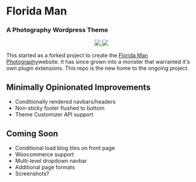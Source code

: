 <h1>Florida Man</h1>
<h3>A Photography Wordpress Theme</h3>
<p align="center">
  <a href="http://getbootstrap.com/">
    <img src="https://img.shields.io/badge/Bootstrap-v4.0.0%20(alpha.6)-6f5499.svg?style=flat-square">
  </a>

  <a href="http://wordpress.org/">
    <img src="https://img.shields.io/badge/WordPress-v4.7-00A0D2.svg?style=flat-square">
  </a>
 </p>
 <p>This started as a forked project to create the <a href="http://www.floridamanphotography.com">Florida Man Photography</a>website. It has since grown into a monster that warranted it's own plugin extensions. This repo is the new home to the ongoing project. </p>
<h2>Minimally Opinionated Improvements</h2>
<ul>
<li>Conditionally rendered navbars/headers</li>
<li>Non-sticky footer flushed to bottom</li>
<li>Theme Customizer API support</li>
</ul>
<h2>Coming Soon</h2>
<ul>
<li>Conditional load blog tiles on front page</li>
<li>Woocommerce support</li>
<li>Multi-level dropdown navbar</li>
<li>Additional page formats</li>
<li>Screenshots?</li>
</ul>
